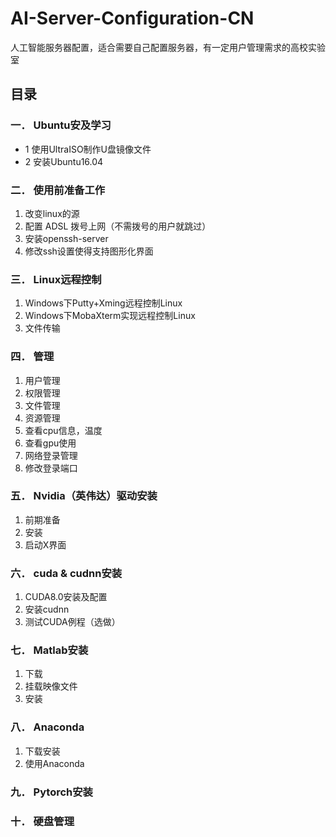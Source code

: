 # AI-Server-Configuration-CN
人工智能服务器配置，适合需要自己配置服务器，有一定用户管理需求的高校实验室


## 目录


### 一． Ubuntu安及学习	
- 1 使用UltraISO制作U盘镜像文件	
- 2 安装Ubuntu16.04	


### 二． 使用前准备工作	
1. 改变linux的源	
2. 配置 ADSL 拨号上网（不需拨号的用户就跳过）	
3. 安装openssh-server	
4. 修改ssh设置使得支持图形化界面	


### 三． Linux远程控制	
1. Windows下Putty+Xming远程控制Linux	
2. Windows下MobaXterm实现远程控制Linux	
3. 文件传输	


### 四． 管理	
1. 用户管理	
2. 权限管理	
3. 文件管理	
4. 资源管理	
5. 查看cpu信息，温度	
6. 查看gpu使用	
7. 网络登录管理	
8. 修改登录端口	


### 五． Nvidia（英伟达）驱动安装	
1. 前期准备	
2. 安装	
3. 启动X界面	


### 六． cuda & cudnn安装	
1. CUDA8.0安装及配置	
2. 安装cudnn	
3. 测试CUDA例程（选做）
	
### 七． Matlab安装	
1. 下载	
2. 挂载映像文件	
3. 安装	
### 八． Anaconda	
1. 下载安装	
2. 使用Anaconda	


### 九． Pytorch安装	


### 十． 硬盘管理	

